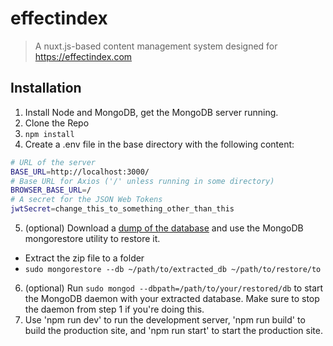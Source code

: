 # effectindex

> A nuxt.js-based content management system designed for https://effectindex.com

## Installation

1. Install Node and MongoDB, get the MongoDB server running.
2. Clone the Repo
3. `npm install`
4. Create a .env file in the base directory with the following content:
```bash
# URL of the server 
BASE_URL=http://localhost:3000/
# Base URL for Axios ('/' unless running in some directory)
BROWSER_BASE_URL=/
# A secret for the JSON Web Tokens
jwtSecret=change_this_to_something_other_than_this
```
5. (optional) Download a [dump of the database](https://effectindex.com/ei-database.zip) and use the MongoDB mongorestore utility to restore it.
  - Extract the zip file to a folder
  - `sudo mongorestore --db ~/path/to/extracted_db ~/path/to/restore/to`
6. (optional) Run `sudo mongod --dbpath=/path/to/your/restored/db` to start the MongoDB daemon with your extracted database. Make sure to stop the daemon from step 1 if you're doing this.
7. Use 'npm run dev' to run the development server, 'npm run build' to build the production site, and 'npm run start' to start the production site.
